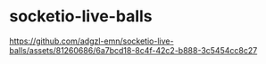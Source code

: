 # socketio-live-balls 



https://github.com/adgzl-emn/socketio-live-balls/assets/81260686/6a7bcd18-8c4f-42c2-b888-3c5454cc8c27

